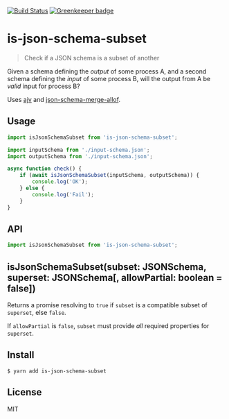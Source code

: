 [![Build Status](https://travis-ci.com/haggholm/is-json-schema-subset.svg?branch=master)](https://travis-ci.com/haggholm/is-json-schema-subset)
[![Greenkeeper badge](https://badges.greenkeeper.io/greenkeeperio/badges.svg)](https://greenkeeper.io/)

# is-json-schema-subset

> Check if a JSON schema is a subset of another

Given a schema defining the _output_ of some process A, and
a second schema defining the _input_ of some process B, will the output from A
be _valid_ input for process B?

Uses [ajv](https://github.com/epoberezkin/ajv) and
[json-schema-merge-allof](https://github.com/mokkabonna/json-schema-merge-allof).

## Usage

```js
import isJsonSchemaSubset from 'is-json-schema-subset';

import inputSchema from './input-schema.json';
import outputSchema from './input-schema.json';

async function check() {
	if (await isJsonSchemaSubset(inputSchema, outputSchema)) {
		console.log('OK');
	} else {
		console.log('Fail');
	}
}
```

## API

```js
import isJsonSchemaSubset from 'is-json-schema-subset';
```

## isJsonSchemaSubset(subset: JSONSchema, superset: JSONSchema[, allowPartial: boolean = false])

Returns a promise resolving to `true` if `subset` is a compatible subset of `superset`,
else `false`.

If `allowPartial` is `false`, `subset` must provide _all_ required properties for `superset`.

## Install

```
$ yarn add is-json-schema-subset
```

## License

MIT
